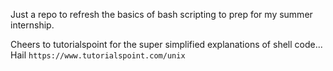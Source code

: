 Just a repo to refresh the basics of bash scripting to prep for my summer internship.

Cheers to tutorialspoint for the super simplified explanations of shell code...
Hail `https://www.tutorialspoint.com/unix`

